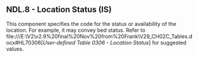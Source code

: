 ## NDL.8 - Location Status (IS)

This component specifies the code for the status or availability of the location. For example, it may convey bed status. Refer to file:///E:\V2\v2.9%20final%20Nov%20from%20Frank\V29_CH02C_Tables.docx#HL70306[_User-defined Table 0306 - Location Status_] for suggested values.
